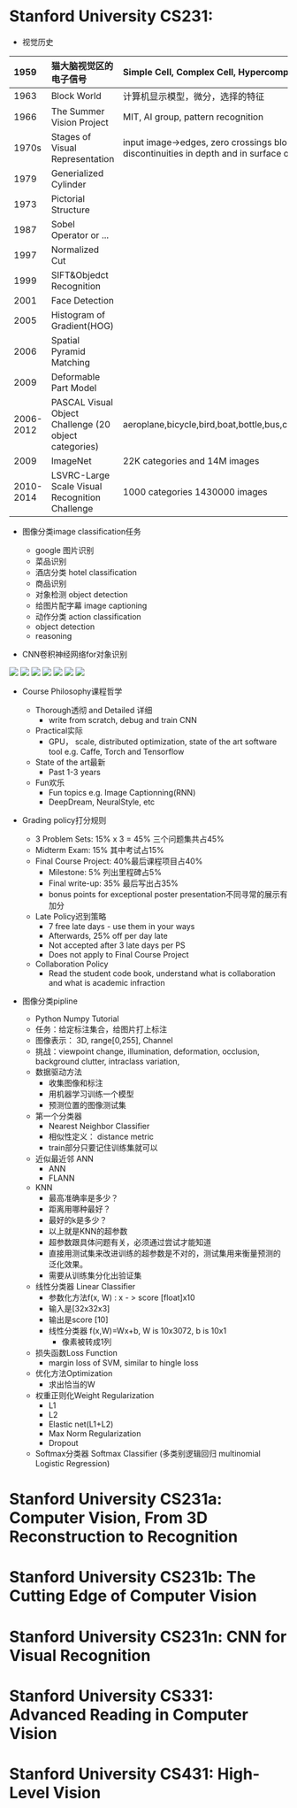 # Stanford University CS231: 
- 视觉历史

|1959|猫大脑视觉区的电子信号|Simple Cell, Complex Cell, Hypercomplex Cell, Stinulus|
|:--|:--|:--|
|1963|Block World|计算机显示模型，微分，选择的特征|
|1966|The Summer Vision Project|MIT, AI group, pattern recognition|
|1970s|Stages of Visual Representation|input image->edges, zero crossings blobs, bars, ends, virtual lines, groups, curves, boundaries, local surface orientation, discontinuities in depth and in surface orientation, 3D model representation|
|1979|Generialized Cylinder||
|1973|Pictorial Structure||
|1987|Sobel Operator or ...||
|1997|Normalized Cut||
|1999|SIFT&Objedct Recognition||
|2001|Face Detection||
|2005|Histogram of Gradient(HOG)||
|2006|Spatial Pyramid Matching||
|2009|Deformable Part Model||
|2006-2012|PASCAL Visual Object Challenge (20 object categories)|aeroplane,bicycle,bird,boat,bottle,bus,car,cat,chair,cow,diningtable,dog,horse,motorbike,person,pottedplant,sheep,sofa,train,tvmonitor|
|2009|ImageNet|22K categories and 14M images|
|2010-2014|LSVRC-Large Scale Visual Recognition Challenge|1000 categories 1430000 images|

- 图像分类image classification任务
   - google 图片识别
   - 菜品识别 
   - 酒店分类 hotel classification
   - 商品识别 
   - 对象检测 object detection
   - 给图片配字幕 image captioning
   - 动作分类 action classification
   - object detection
   - reasoning

- CNN卷积神经网络for对象识别

![](https://github.com/liangjin2007/data_liangjin/blob/master/semantic%20segmentation.jpg?raw=true)
![](https://github.com/liangjin2007/data_liangjin/blob/master/layout.jpg?raw=true)
![](https://github.com/liangjin2007/data_liangjin/blob/master/3d-relation.jpg?raw=true)
![](https://github.com/liangjin2007/data_liangjin/blob/master/image-captioning.jpg?raw=true)
![](https://github.com/liangjin2007/data_liangjin/blob/master/surface-attribute.jpg?raw=true)
![](https://github.com/liangjin2007/data_liangjin/blob/master/vision-technology.jpg?raw=true)
![](https://github.com/liangjin2007/data_liangjin/blob/master/hard-problem.jpg?raw=true)

- Course Philosophy课程哲学
   - Thorough透彻 and Detailed 详细
      - write from scratch, debug and train CNN
   - Practical实际
      - GPU， scale, distributed optimization, state of the art software tool e.g. Caffe, Torch and Tensorflow
   - State of the art最新
      - Past 1-3 years
   - Fun欢乐
      - Fun topics e.g. Image Captionning(RNN)
      - DeepDream, NeuralStyle, etc

- Grading policy打分规则
   - 3 Problem Sets: 15% x 3 = 45% 三个问题集共占45%
   - Midterm Exam: 15% 其中考试占15%
   - Final Course Project: 40%最后课程项目占40%
      - Milestone: 5% 列出里程碑占5%
      - Final write-up: 35% 最后写出占35%
      - bonus points for exceptional poster presentation不同寻常的展示有加分
   - Late Policy迟到策略
      - 7 free late days - use them in your ways
      - Afterwards, 25% off per day late
      - Not accepted after 3 late days per PS
      - Does not apply to Final Course Project
   - Collaboration Policy
      - Read the student code book, understand what is collaboration and what is academic infraction
      
- 图像分类pipline
   - Python Numpy Tutorial
   - 任务：给定标注集合，给图片打上标注
   - 图像表示： 3D, range[0,255], Channel
   - 挑战：viewpoint change, illumination, deformation, occlusion, background clutter, intraclass variation,
   - 数据驱动方法
      - 收集图像和标注
      - 用机器学习训练一个模型
      - 预测位置的图像测试集
   - 第一个分类器
      - Nearest Neighbor Classifier
      - 相似性定义： distance metric
      - train部分只要记住训练集就可以
   - 近似最近邻 ANN
      - ANN
      - FLANN
   - KNN
      - 最高准确率是多少？
      - 距离用哪种最好？
      - 最好的k是多少？
      - 以上就是KNN的超参数
      - 超参数跟具体问题有关，必须通过尝试才能知道
      - 直接用测试集来改进训练的超参数是不对的，测试集用来衡量预测的泛化效果。
      - 需要从训练集分化出验证集
   - 线性分类器 Linear Classifier
      - 参数化方法f(x, W) : x - > score [float]x10
      - 输入是[32x32x3]
      - 输出是score [10]
      - 线性分类器 f(x,W)=Wx+b, W is 10x3072, b is 10x1
         - 像素被转成1列
   - 损失函数Loss Function
      - margin loss of SVM, similar to hingle loss
   - 优化方法Optimization
      - 求出恰当的W
   - 权重正则化Weight Regularization
      - L1
      - L2
      - Elastic net(L1+L2)
      - Max Norm Regularization
      - Dropout
   - Softmax分类器 Softmax Classifier (多类别逻辑回归 multinomial Logistic Regression)

# Stanford University CS231a: Computer Vision, From 3D Reconstruction to Recognition
# Stanford University CS231b: The Cutting Edge of Computer Vision
# Stanford University CS231n: CNN for Visual Recognition
# Stanford University CS331: Advanced Reading in Computer Vision
# Stanford University CS431: High-Level Vision




